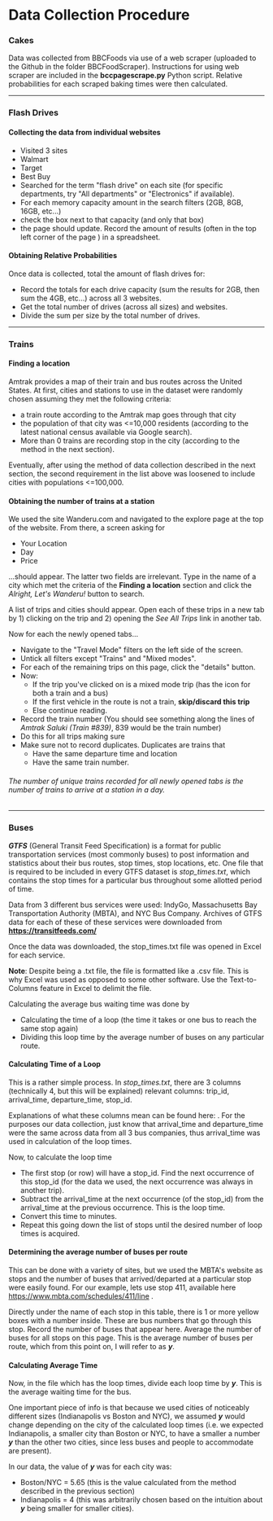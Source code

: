 # Data Collection Procedure
### Cakes
Data was collected from BBCFoods via use of a web scraper (uploaded to the Github in the folder BBCFoodScraper). Instructions for using web scraper are included in the **bccpagescrape.py** Python script. Relative probabilities for each scraped baking times were then calculated.

------------
### Flash Drives
#### Collecting the data from individual websites
- Visited 3 sites
 - Walmart
 - Target
 - Best Buy
- Searched for the term "flash drive" on each site (for specific departments, try "All departments" or "Electronics" if available).
- For each memory capacity amount in the search filters (2GB, 8GB, 16GB, etc...)
 - check the box next to that capacity (and only that box)
 - the page should update. Record the amount of results (often in the top left corner of the page ) in a spreadsheet.

#### Obtaining Relative Probabilities
 Once data is collected, total the amount of flash drives for:
  - Record the totals for each drive capacity (sum the results for 2GB, then sum the 4GB, etc...) across all 3 websites.
  - Get the total number of drives (across all sizes) and websites.
  - Divide the sum per size by the total number of drives.

------------
### Trains
#### Finding a location
Amtrak provides a map of their train and bus routes across the United States. At first, cities and stations to use in the dataset were randomly chosen assuming they met the following criteria:
  - a train route according to the Amtrak map goes through that city
  - the population of that city was <=10,000 residents (according to the latest national census available via Google search).
  - More than 0 trains are recording stop in the city (according to the method in the next section).
  
Eventually, after using the method of data collection described in the next section, the second requirement in the list above was loosened to include cities with populations <=100,000.

#### Obtaining the number of trains at a station
We used the site Wanderu.com and navigated to the explore page at the top of the website. From there, a screen asking for 
 - Your Location
 - Day
 - Price

...should appear. The latter two fields are irrelevant. Type in the name of a city which met the criteria of the **Finding a location** section and click the *Alright, Let's Wanderu!* button to search.

A list of trips and cities should appear. Open each of these trips in a new tab by 1) clicking on the trip and 2) opening the *See All Trips* link in another tab.

Now for each the newly opened tabs...
 - Navigate to the "Travel Mode" filters on the left side of the screen.
 - Untick all filters except "Trains" and "Mixed modes".
 - For each of the remaining trips on this page, click the "details" button.
 - Now:
   - If the trip you've clicked on is a mixed mode trip (has the icon for both a train and a bus)
   - If the first vehicle in the route is not a train, **skip/discard this trip**
   - Else continue reading.
  - Record the train number (You should see something along the lines of *Amtrak Saluki (Train #839)*, 839 would be the train number)
  - Do this for all trips making sure
  - Make sure not to record duplicates. Duplicates are trains that
    - Have the same departure time and location
    - Have the same train number.
  
###### The number of unique trains recorded for all newly opened tabs is the number of trains to arrive at a station in a day.
------------

### Buses

***GTFS*** (General Transit Feed Specification) is a format for public transportation services (most commonly buses) to post information and statistics about their bus routes, stop times, stop locations, etc. One file that is required to be included in every GTFS dataset is *stop_times.txt*, which contains the stop times for a particular bus throughout some allotted period of time.

Data from 3 different bus services were used: IndyGo, Massachusetts Bay Transportation Authority (MBTA), and NYC Bus Company. Archives of GTFS data for each of these of these services were downloaded from   **https://transitfeeds.com/**

Once the data was downloaded, the stop_times.txt file was opened in Excel for each service. 

**Note**: Despite being a .txt file, the file is formatted like a .csv file. This is why Excel was used as opposed to some other software. Use the Text-to-Columns feature in Excel to delimit the file.

Calculating the average bus waiting time was done by
- Calculating the time of a loop (the time it takes or one bus to reach the same stop again)
- Dividing this loop time by the average number of buses on any particular route.

#### Calculating Time of a Loop
This is a rather simple process. In *stop_times.txt*, there are 3 columns (technically 4, but this will be explained) relevant columns: trip_id, arrival_time, departure_time, stop_id.

Explanations of what these columns mean can be found here: . For the purposes our data collection, just  know that arrival_time and departure_time were the same across data from all 3 bus companies, thus arrival_time was used in calculation of the loop times.

Now, to calculate the loop time
- The first stop (or row) will have a stop_id. Find the next occurrence of this stop_id (for the data we used, the next occurrence was always in another trip). 
- Subtract the arrival_time at the next occurrence (of the stop_id) from the arrival_time at the previous occurrence. This is the loop time.
- Convert this time to minutes.
- Repeat this going down the list of stops until the desired number of loop times is acquired.


#### Determining the average number of buses per route

This can be done with a variety of sites, but  we used the MBTA's website as stops and the number of buses that arrived/departed at a particular stop were easily found. For our example, lets use stop 411, available here https://www.mbta.com/schedules/411/line .

Directly under the name of each stop in this table, there is 1 or more yellow boxes with a number inside. These are bus numbers that go through this stop. Record the number of buses that appear here. Average the number of buses for all stops on this page. This is the average number of buses per route, which from this point on, I will refer to as ***y***.

#### Calculating Average Time
Now, in the file which has the loop times, divide each loop time by ***y***. This is  the average waiting time for the bus.

One important piece of info is that because we used cities of noticeably different sizes (Indianapolis vs Boston and NYC), we assumed ***y*** would change depending on the city of the calculated loop times (i.e. we expected Indianapolis, a smaller city than Boston or NYC, to have a smaller a number ***y*** than the other two cities, since less buses and people to accommodate are present). 

In our data, the value of ***y*** was for each city was:
- Boston/NYC = 5.65 (this is the value calculated from the method described in the previous section)
- Indianapolis = 4 (this was arbitrarily chosen based on the intuition about ***y*** being smaller for smaller cities).

